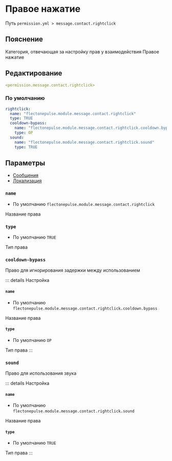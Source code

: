 # Правое нажатие
Путь `permission.yml > message.contact.rightclick`

## Пояснение
Категория, отвечающая за настройку прав у взаимодействия Правое нажатие

## Редактирование
```yaml
<permission.message.contact.rightclick>
```

### По умолчанию
```yaml
rightclick:
  name: "flectonepulse.module.message.contact.rightclick"
  type: TRUE
  cooldown-bypass:
    name: "flectonepulse.module.message.contact.rightclick.cooldown.bypass"
    type: OP
  sound:
    name: "flectonepulse.module.message.contact.rightclick.sound"
    type: TRUE
```

## Параметры

- [Сообщения](/ru/message/contact/rightclick/)
- [Локализация](/ru/localizations/ru_ru/message/contact/rightclick/)

### `name`
- По умолчанию `flectonepulse.module.message.contact.rightclick`

Название права

### `type`
- По умолчанию `TRUE`

Тип права

### `cooldown-bypass`

Право для игнорирования задержки между использованием

::: details Настройка
#### `name`
- По умолчанию `flectonepulse.module.message.contact.rightclick.cooldown.bypass`

Название права

#### `type`
- По умолчанию `OP`

Тип права
:::

### `sound`

Право для использования звука

::: details Настройка
#### `name`
- По умолчанию `flectonepulse.module.message.contact.rightclick.sound`

Название права

#### `type`
- По умолчанию `TRUE`

Тип права
:::

<!--@include: @/ru/parts/permission.md-->

